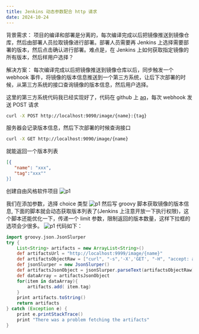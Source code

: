 ```yaml
---
title: Jenkins 动态参数配合 http 请求
date: 2024-10-24
---
```


背景需求： 项目的编译和部署是分离的，每次编译完成以后把镜像推送到镜像仓库，然后由部署人员拉取镜像进行部署。部署人员需要再 Jenkins 上选择需要部署的版本，然后点击确认进行部署。难点是，在 Jenkins 上如何获取指定镜像的所有版本，然后样用户选择？


解决方案： 每次编译完成以后把镜像推送到镜像仓库以后，同步触发一个 webhook 事件，将镜像的版本信息推送到一个第三方系统，让后下次部署的时候，从第三方系统的接口查询镜像的版本信息，然后用户选择。

这里的第三方系统代码我已经实现好了，代码在 github 上 [aq](https://github.com/hellojukay/aq)，每次 webhook 发送 POST 请求
```bash
curl -X POST http://localhost:9090/image/{name}:{tag}
```
服务器会记录版本信息，然后下次部署的时候查询接口
```bash
curl -X GET http://localhost:9090/image/{name}
```
 就能返回一个版本列表
 ```json
 [{
    "name": "xxx",
    "tag":"xxx""
 }]
```
创建自由风格软件项目
![p1](/20241031/p1.png)

我们在添加参数，选择 choice 类型
![p1](/20241031/p2.png)
然后写 groovy 脚本获取镜像的版本信息, 下面的脚本就会动态获取版本列表了(Jenkins 上注意开放一下执行权限)，这个脚本还能优化一下，传递一个 limit 参数，限制返回的版本数量，这样下拉框的选项会少很多。
![p1](/20241031/p3.png)
代码如下：
```groovy
import groovy.json.JsonSlurper
try {
    List<String> artifacts = new ArrayList<String>()
    def artifactsUrl = "http://localhost:9999/image/{name}"
    def artifactsObjectRaw = ["curl", "-s",'-X','GET', "-H", "accept: application/json", "-k", "--url", "${artifactsUrl}"].execute().text
    def jsonSlurper = new JsonSlurper()
    def artifactsJsonObject = jsonSlurper.parseText(artifactsObjectRaw)
    def dataArray = artifactsJsonObject
    for(item in dataArray){
        artifacts.add( item.tag)
    }
    print artifacts.toString()
    return artifacts
} catch (Exception e) {
    print e.printStackTrace()
    print "There was a problem fetching the artifacts"
}
```